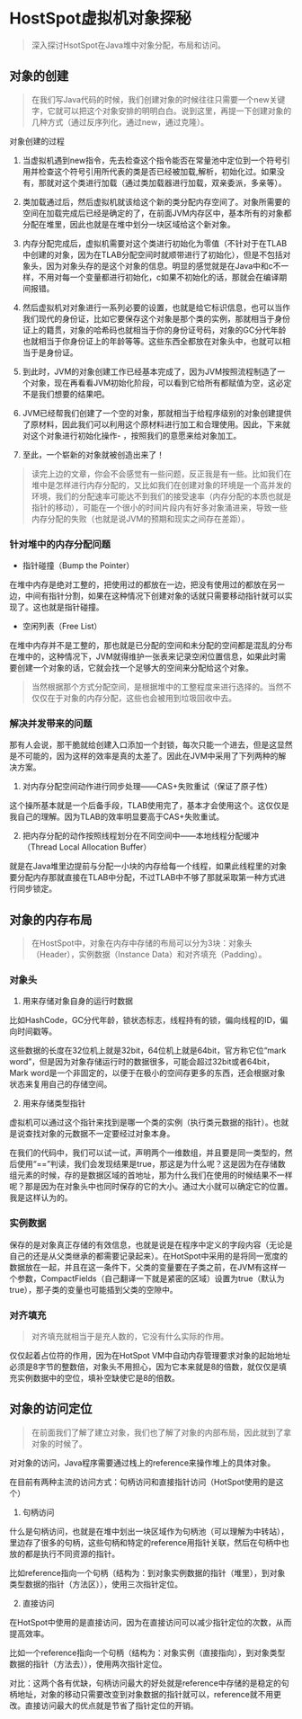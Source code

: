 # HostSpot虚拟机对象探秘

>  深入探讨HsotSpot在Java堆中对象分配，布局和访问。

## 对象的创建

> 在我们写Java代码的时候，我们创建对象的时候往往只需要一个new关键字，它就可以把这个对象安排的明明白白。说到这里，再提一下创建对象的几种方式（通过反序列化，通过new，通过克隆）。

对象创建的过程

1. 当虚拟机遇到new指令，先去检查这个指令能否在常量池中定位到一个符号引用并检查这个符号引用所代表的类是否已经被加载,解析，初始化过。如果没有，那就对这个类进行加载（通过类加载器进行加载，双亲委派，多亲等）。

2. 类加载通过后，然后虚拟机就该给这个新的类分配内存空间了。对象所需要的空间在加载完成后已经是确定的了，在前面JVM内存区中，基本所有的对象都分配在堆里，因此也就是在堆中划分一块区域给这个新对象。

3. 内存分配完成后，虚拟机需要对这个类进行初始化为零值（不针对于在TLAB中创建的对象，因为在TLAB分配空间时就顺带进行了初始化），但是不包括对象头，因为对象头存的是这个对象的信息。明显的感觉就是在Java中和c不一样，不用对每一个变量都进行初始化，c如果不初始化的话，那就会在编译期间报错。

4. 然后虚拟机对对象进行一系列必要的设置，也就是给它标识信息，也可以当作我们现代的身份证，比如它要保存这个对象是那个类的实例，那就相当于身份证上的籍贯，对象的哈希码也就相当于你的身份证号码，对象的GC分代年龄也就相当于你身份证上的年龄等等。这些东西全都放在对象头中，也就可以相当于是身份证。

5. 到此时，JVM的对象创建工作已经基本完成了，因为JVM按照流程制造了一个对象，现在再看看JVM初始化阶段，可以看到它给所有都赋值为空，这必定不是我们想要的结果吧。

6. JVM已经帮我们创建了一个空的对象，那就相当于给程序级别的对象创建提供了原材料，因此我们可以利用这个原材料进行加工和合理使用。因此，下来就对这个对象进行初始化操作-<init> ，按照我们的意愿来给对象加工。

7. 至此，一个崭新的对象就被创造出来了！


> 读完上边的文章，你会不会感觉有一些问题，反正我是有一些。比如我们在堆中是怎样进行内存分配的，又比如我们在创建对象的环境是一个高并发的环境，我们的分配速率可能达不到我们的接受速率（内存分配的本质也就是指针的移动），可能在一个很小的时间片段内有好多对象涌进来，导致一些内存分配的失败（也就是说JVM的预期和现实之间存在差距）。

### 针对堆中的内存分配问题

* 指针碰撞（Bump the Pointer）

在堆中内存是绝对工整的，把使用过的都放在一边，把没有使用过的都放在另一边，中间有指针分割，如果在这种情况下创建对象的话就只需要移动指针就可以实现了。这也就是指针碰撞。

* 空闲列表（Free List）

在堆中内存并不是工整的，那也就是已分配的空间和未分配的空间都是混乱的分布在堆中的，这种情况下，JVM就得维护一张表来记录空闲位置信息，如果此时需要创建一个对象的话，它就会找一个足够大的空间来分配给这个对象。

> 当然根据那个方式分配空间，是根据堆中的工整程度来进行选择的。当然不仅仅在于对象的内存分配，这些也会被用到垃圾回收中去。

### 解决并发带来的问题

那有人会说，那干脆就给创建入口添加一个封锁，每次只能一个进去，但是这显然是不可能的，因为这样的效率是真的太差了。因此在JVM中采用了下列两种的解决方案。

1. 对内存分配空间动作进行同步处理——CAS+失败重试（保证了原子性） 

这个操所基本就是一个后备手段，TLAB使用完了，基本才会使用这个。这仅仅是我自己的理解。因为TLAB的效率明显要高于CAS+失败重试。

2. 把内存分配的动作按照线程划分在不同空间中——本地线程分配缓冲（Thread Local Allocation Buffer）

就是在Java堆里边提前与分配一小块的内存给每一个线程，如果此线程里的对象要分配内存那就直接在TLAB中分配，不过TLAB中不够了那就采取第一种方式进行同步锁定。
  
## 对象的内存布局

> 在HostSpot中，对象在内存中存储的布局可以分为3块：对象头（Header），实例数据（Instance Data）和对齐填充（Padding）。

### 对象头

1. 用来存储对象自身的运行时数据

比如HashCode，GC分代年龄，锁状态标志，线程持有的锁，偏向线程的ID，偏向时间戳等。

这些数据的长度在32位机上就是32bit，64位机上就是64bit，官方称它位“mark word”，但是因为对象存储运行时的数据很多，可能会超过32bit或者64bit，Mark word是一个非固定的，以便于在极小的空间存更多的东西，还会根据对象状态来复用自己的存储空间。

2. 用来存储类型指针

虚拟机可以通过这个指针来找到是哪一个类的实例（执行类元数据的指针）。也就是说查找对象的元数据不一定要经过对象本身。

在我们的代码中，我们可以试一试，声明两个一维数组，并且要是同一类型的，然后使用“==”判读，我们会发现结果是true，那这是为什么呢？这是因为在存储数组元素的时候，存的是数据区域的首地址，那为什么我们在使用的时候结果不一样呢？那是因为在对象头中也同时保存的它的大小。通过大小就可以确定它的位置。我是这样认为的。

### 实例数据

保存的是对象真正存储的有效信息，也就是说是在程序中定义的字段内容（无论是自己的还是从父类继承的都需要记录起来）。在HotSpot中采用的是将同一宽度的数据放在一起，并且在这一条件下，父类的变量要在子类之前，在JVM有这样一个参数，CompactFields（自己翻译一下就是紧密的区域）设置为true（默认为true），那子类的变量也可能插到父类的空隙中。

### 对齐填充

> 对齐填充就相当于是充人数的，它没有什么实际的作用。

仅仅起着占位符的作用，因为在HotSpot VM中自动内存管理要求对象的起始地址必须是8字节的整数倍，对象头不用担心，因为它本来就是8的倍数，就仅仅是填充实例数据中的空位，填补空缺使它是8的倍数。

## 对象的访问定位

> 在前面我们了解了建立对象，我们也了解了对象的内部布局，因此就到了拿对象的时候了。

对对象的访问，Java程序需要通过栈上的reference来操作堆上的具体对象。

在目前有两种主流的访问方式：句柄访问和直接指针访问（HotSpot使用的是这个）

1. 句柄访问

什么是句柄访问，也就是在堆中划出一块区域作为句柄池（可以理解为中转站），里边存了很多的句柄，这些句柄和特定的reference用指针关联，然后在句柄中也放的都是执行不同资源的指针。

比如reference指向一个句柄（结构为：到对象实例数据的指针（堆里），到对象类型数据的指针（方法区）），使用三次指针定位。

2. 直接访问

在HotSpot中使用的是直接访问，因为在直接访问可以减少指针定位的次数，从而提高效率。

比如一个reference指向一个句柄（结构为：对象实例（直接指向），到对象类型数据的指针（方法去）），使用两次指针定位。

对比：这两个各有优缺，句柄访问最大的好处就是reference中存储的是稳定的句柄地址，对象的移动只需要改变到对象数据的指针就可以，reference就不用更改。直接访问最大的优点就是节省了指针定位的开销。
